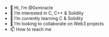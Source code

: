 - 👋 Hi, I’m @0xmiracle
- 👀 I’m interested in C, C++ & Solidity
- 🌱 I’m currently learning C & Solidity
- 💞️ I’m looking to collaborate on Web3 projects
- 📫 How to reach me 

<!---
0xmiracle/0xmiracle is a ✨ special ✨ repository because its `README.md` (this file) appears on your GitHub profile.
You can click the Preview link to take a look at your changes.
--->
